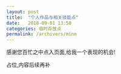 ```yaml
---
layout: post
title:  "个人作品与相关技能点"
date:   2018-09-01 13:50
categories: 临时存放点
permalink: /archivers/mine
---
```


感谢您百忙之中点入页面,给我一个表现的机会!

占位,内容后续再补